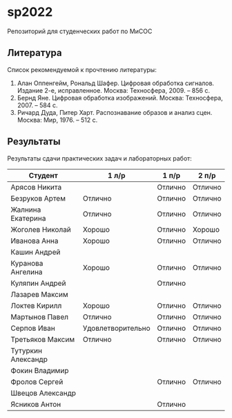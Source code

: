 # sp2022
Репозиторий для студенческих работ по МиСОС

Литература
----------
Список рекомендуемой к прочтению литературы:
1. Алан Оппенгейм, Рональд Шафер. Цифровая обработка сигналов. Издание 2-е, исправленное. Москва: Техносфера, 2009. – 856 с.
2. Бернд Яне. Цифровая обработка изображений. Москва: Техносфера, 2007. – 584 с.
3. Ричард Дуда, Питер Харт. Распознавание образов и анализ сцен. Москва: Мир, 1976. – 512 с.

Результаты
----------

Результаты сдачи практических задач и лабораторных работ:

| Студент              |  1 л/р            |  1 п/р  |  2 п/р  |
| -------------------- | ----------------- | ------- | ------- |
| Арясов Никита        |                   | Отлично | Отлично |
| Безруков Артем       | Отлично           | Отлично | Отлично |
| Жалнина Екатерина    | Отлично           | Отлично | Отлично |
| Жоголев Николай      | Хорошо            | Отлично | Хорошо  |
| Иванова Анна         | Хорошо            | Отлично | Отлично |
| Кашин Андрей         |                   |         |         |
| Куранова Ангелина    | Хорошо            | Отлично | Отлично |
| Куляпин Андрей       |                   | Отлично |         |
| Лазарев Максим       |                   |         |         |
| Локтев Кирилл        | Хорошо            | Отлично | Отлично |
| Мартынов Павел       | Отлично           | Отлично | Отлично |
| Серпов Иван          | Удовлетворительно | Отлично | Отлично |
| Третьяков Максим     | Отлично           | Отлично | Отлично |
| Тутуркин Александр   |                   |         |         |
| Фокин Владимир       |                   |         |         |
| Фролов Сергей        |                   | Отлично | Отлично |
| Швецов Александр     |                   |         |         |
| Ясников Антон        |                   | Отлично |         |
